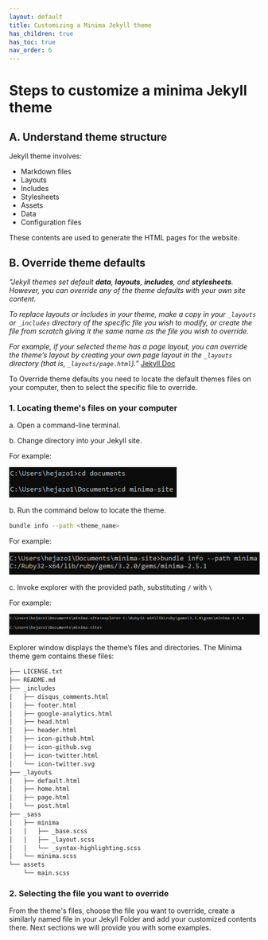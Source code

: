 ```yaml
---
layout: default
title: Customizing a Minima Jekyll theme
has_children: true
has_toc: true
nav_order: 6
---
```


# Steps to customize a minima Jekyll theme

## A. Understand theme structure

Jekyll theme involves:
- Markdown files
- Layouts
- Includes
- Stylesheets
- Assets
- Data
- Configuration files

These contents are used to generate the HTML pages for the website.

## B. Override theme defaults

*"Jekyll themes set default **data**, **layouts**, **includes**, and **stylesheets**. However, you can override any of the theme defaults with your own site content.*

*To replace layouts or includes in your theme, make a copy in your `_layouts` or `_includes` directory of the specific file you wish to modify, or create the file from scratch giving it the same name as the file you wish to override.*

*For example, if your selected theme has a page layout, you can override the theme’s layout by creating your own page layout in the `_layouts` directory (that is, `_layouts/page.html`).”* [Jekyll Doc](https://jekyllrb.com/docs/themes/)

To Override theme defaults you need to locate the default themes files on your computer, then to select the specific file to override.

### 1. Locating theme's files on your computer

a. Open a command-line terminal.

b. Change directory into your Jekyll site.

For example:

![access_jekyll_site](assets/img/access_jekyll_site.png)

b. Run the command below to locate the theme.
```bash
bundle info --path <theme_name> 
```
For example:

![locate_theme](assets/img/locate_theme.png)

c. Invoke explorer with the provided path, substituting `/` with `\`

For example:

![invoke_explorer](assets/img/invoke_explorer.png)

Explorer window displays the theme’s files and directories. The Minima theme gem contains these files:
```bash
├── LICENSE.txt 
├── README.md 
├── _includes 
│   ├── disqus_comments.html 
│   ├── footer.html 
│   ├── google-analytics.html 
│   ├── head.html 
│   ├── header.html 
│   ├── icon-github.html 
│   ├── icon-github.svg 
│   ├── icon-twitter.html 
│   └── icon-twitter.svg 
├── _layouts 
│   ├── default.html 
│   ├── home.html 
│   ├── page.html 
│   └── post.html 
├── _sass 
│   ├── minima 
│   │   ├── _base.scss 
│   │   ├── _layout.scss 
│   │   └── _syntax-highlighting.scss 
│   └── minima.scss 
└── assets 
    └── main.scss
```

### 2. Selecting the file you want to override

From the theme's files, choose the file you want to override, create a similarly named file in your Jekyll Folder and add your customized contents there. Next sections we will provide you with some examples.
